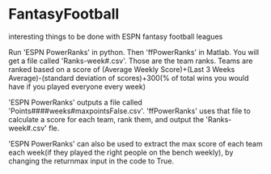 # FantasyFootball

interesting things to be done with ESPN fantasy football leagues

Run 'ESPN PowerRanks' in python. Then 'ffPowerRanks' in Matlab. You will get a file called 'Ranks-week#.csv'. Those are the team ranks. 
Teams are ranked based on a score of (Average Weekly Score)+(Last 3 Weeks Average)-(standard deviation of scores)+300(% of total wins you would have if you played everyone every week)

'ESPN PowerRanks' outputs a file called 'Points####weeks#maxpointsFalse.csv'. 'ffPowerRanks' uses that file to calculate a score for each team, rank them, and output the 'Ranks-week#.csv' fle.

'ESPN PowerRanks' can also be used to extract the max score of each team each week(if they played the right people on the bench weekly), by changing the returnmax input in the code to True.
